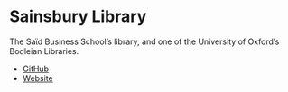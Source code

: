 # Sainsbury Library

The Saϊd Business School’s library, and one of the University of Oxford’s Bodleian Libraries.

- [GitHub](https://github.com/sainsburylibrary)
- [Website](https://www.bodleian.ox.ac.uk/business)
